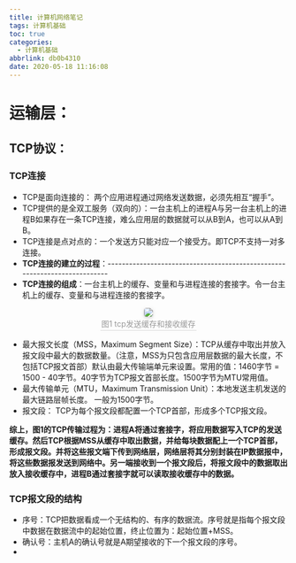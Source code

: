 ```yaml
---
title: 计算机网络笔记
tags: 计算机基础
toc: true
categories:
  - 计算机基础
abbrlink: db0b4310
date: 2020-05-18 11:16:08
---
```

# 运输层：
##  TCP协议：
### TCP连接
* TCP是面向连接的： 两个应用进程通过网络发送数据，必须先相互“握手”。
* TCP提供的是全双工服务（双向的）：一台主机上的进程A与另一台主机上的进程B如果存在一条TCP连接，难么应用层的数据就可以从B到A，也可以从A到B。
* TCP连接是点对点的：一个发送方只能对应一个接受方。即TCP不支持一对多连接。
* **TCP连接的建立的过程**：--------------------------------------------------------------------------
* **TCP连接的组成**：一台主机上的缓存、变量和与进程连接的套接字。令一台主机上的缓存、变量和与进程连接的套接字。
<center>
    <img style="border-radius: 0.3125em;
    box-shadow: 0 2px 4px 0 rgba(34,36,38,.12),0 2px 10px 0 rgba(34,36,38,.08);" 
    src="https://img-blog.csdnimg.cn/20200429163539724.png#pic_center">
    <br>
    <div style="color:orange; border-bottom: 1px solid #d9d9d9;
    display: inline-block;
    color: #999;
    padding: 2px;">图1 tcp发送缓存和接收缓存</div>
</center>

* 最大报文长度（MSS，Maximum Segment Size）：TCP从缓存中取出并放入报文段中最大的数据数量。（注意，MSS为只包含应用层数据的最大长度，不包括TCP报文首部）默认由最大传输端单元来设置。常用的值：1460字节 = 1500 - 40字节。40字节为TCP报文首部长度。1500字节为MTU常用值。
* 最大传输单元（MTU，Maximum Transmission Unit）：本地发送主机发送的最大链路层帧长度。 一般为1500字节。
* 报文段： TCP为每个报文段都配置一个TCP首部，形成多个TCP报文段。

**综上，图1的TCP传输过程为：进程A将通过套接字，将应用数据写入TCP的发送缓存。然后TCP根据MSS从缓存中取出数据，并给每块数据配上一个TCP首部，形成报文段。并将这些报文端下传到网络层，网络层将其分别封装在IP数据报中，将这些数据报发送到网络中。另一端接收到一个报文段后，将报文段中的数据取出放入接收缓存中，进程B通过套接字就可以读取接收缓存中的数据。**
### TCP报文段的结构
* 序号：TCP把数据看成一个无结构的、有序的数据流。序号就是指每个报文段中数据在数据流中的起始位置，终止位置为：起始位置+MSS。
* 确认号：主机A的确认号就是A期望接收的下一个报文段的序号。
* 